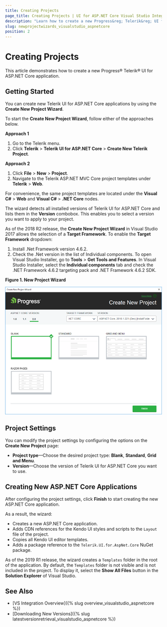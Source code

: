 ```yaml
---
title: Creating Projects
page_title: Creating Projects | UI for ASP.NET Core Visual Studio Integration
description: "Learn how to create a new Progress&reg; Telerik&reg; UI for ASP.NET Core application."
slug: newprojectwizards_visualstudio_aspnetcore
position: 2
---
```


# Creating Projects

This article demonstrates how to create a new Progress&reg; Telerik&reg; UI for ASP.NET Core application.

## Getting Started

You can create new Telerik UI for ASP.NET Core applications by using the **Create New Project Wizard**.

To start the **Create New Project Wizard**, follow either of the approaches below.

**Approach 1**

1. Go to the Telerik menu.
2. Click **Telerik** > **Telerik UI for ASP.NET Core** > **Create New Telerik Project**.

**Approach 2**

1. Click **File** > **New** > **Project**.
2. Navigate to the Telerik ASP.NET MVC Core project templates under **Telerik** > **Web**.

For convenience, the same project templates are located under the **Visual C#** > **Web** and **Visual C#** > **.NET Core** nodes.

The wizard detects all installed versions of Telerik UI for ASP.NET Core and lists them in the **Version** combobox. This enables you to select a version you want to apply to your project.

As of the 2018 R2 release, the **Create New Project Wizard** in Visual Studio 2017 allows the selection of a **Target Framework**. To enable the **Target Framework** dropdown:

1. Install .Net Framework version 4.6.2.
1. Check the .Net version in the list of Individual components. To open Visual Studio Installer, go to **Tools** > **Get Tools and Features**. In Visual Studio Installer, select the **Individual components** tab and check the .NET Framework 4.6.2 targeting pack and .NET Framework 4.6.2 SDK.

**Figure 1. New Project Wizard**

![New Project Wizard](images/new-project-wizard-core.png)

## Project Settings

You can modify the project settings by configuring the options on the **Create New Project** page:

* **Project type**&mdash;Choose the desired project type: **Blank**, **Standard**, **Grid and Menu**.
* **Version**&mdash;Choose the version of Telerik UI for ASP.NET Core you want to use.

## Creating New ASP.NET Core Applications

After configuring the project settings, click **Finish** to start creating the new ASP.NET Core application.

As a result, the wizard:

* Creates a new ASP.NET Core application.
* Adds CDN references for the Kendo UI styles and scripts to the `Layout` file of the project.
* Copies all Kendo UI editor templates.
* Adds a package reference to the `Telerik.UI.for.AspNet.Core` NuGet package.

As of the 2019 R1 release, the wizard creates a `Templates` folder in the root of the application. By default, the `Templates` folder is not visible and is not included in the project. To display it, select the **Show All Files** button in the **Solution Explorer** of Visual Studio.  

## See Also

* [VS Integration Overview]({% slug overview_visualstudio_aspnetcore %})
* [Downloading New Versions]({% slug latestversionretrieval_visualstudio_aspnetcore %})
